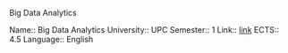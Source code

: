 Big Data Analytics

Name:: Big Data Analytics
University:: UPC
Semester:: 1
Link:: [link](https://www.fib.upc.edu/en/studies/masters/master-artificial-intelligence/curriculum/syllabus/BDA-MAI)
ECTS:: 4.5
Language:: English